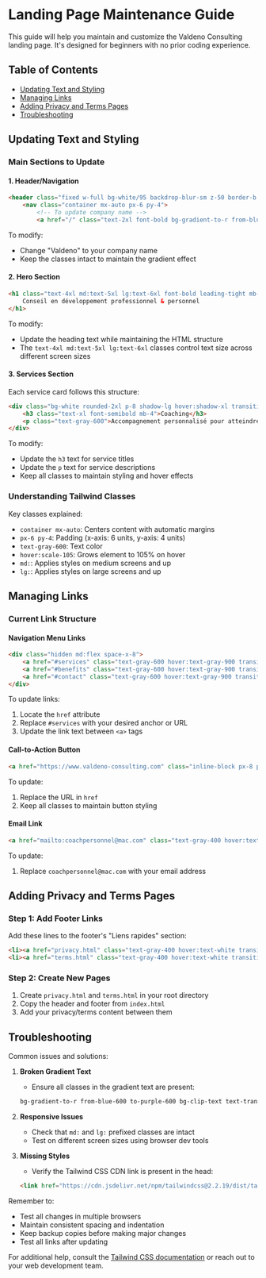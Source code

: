 # Landing Page Maintenance Guide

This guide will help you maintain and customize the Valdeno Consulting landing page. It's designed for beginners with no prior coding experience.

## Table of Contents
- [Updating Text and Styling](#updating-text-and-styling)
- [Managing Links](#managing-links)
- [Adding Privacy and Terms Pages](#adding-privacy-and-terms-pages)
- [Troubleshooting](#troubleshooting)

## Updating Text and Styling

### Main Sections to Update

#### 1. Header/Navigation
```html
<header class="fixed w-full bg-white/95 backdrop-blur-sm z-50 border-b border-gray-100">
    <nav class="container mx-auto px-6 py-4">
        <!-- To update company name -->
        <a href="/" class="text-2xl font-bold bg-gradient-to-r from-blue-600 to-purple-600 bg-clip-text text-transparent">Valdeno</a>
```
To modify:
- Change "Valdeno" to your company name
- Keep the classes intact to maintain the gradient effect

#### 2. Hero Section
```html
<h1 class="text-4xl md:text-5xl lg:text-6xl font-bold leading-tight mb-8 bg-gradient-to-r from-blue-600 to-purple-600 bg-clip-text text-transparent">
    Conseil en développement professionnel & personnel
</h1>
```
To modify:
- Update the heading text while maintaining the HTML structure
- The `text-4xl md:text-5xl lg:text-6xl` classes control text size across different screen sizes

#### 3. Services Section
Each service card follows this structure:
```html
<div class="bg-white rounded-2xl p-8 shadow-lg hover:shadow-xl transition-shadow duration-300">
    <h3 class="text-xl font-semibold mb-4">Coaching</h3>
    <p class="text-gray-600">Accompagnement personnalisé pour atteindre vos objectifs</p>
</div>
```
To modify:
- Update the `h3` text for service titles
- Update the `p` text for service descriptions
- Keep all classes to maintain styling and hover effects

### Understanding Tailwind Classes

Key classes explained:
- `container mx-auto`: Centers content with automatic margins
- `px-6 py-4`: Padding (x-axis: 6 units, y-axis: 4 units)
- `text-gray-600`: Text color
- `hover:scale-105`: Grows element to 105% on hover
- `md:`: Applies styles on medium screens and up
- `lg:`: Applies styles on large screens and up

## Managing Links

### Current Link Structure

#### Navigation Menu Links
```html
<div class="hidden md:flex space-x-8">
    <a href="#services" class="text-gray-600 hover:text-gray-900 transition-colors duration-300">Services</a>
    <a href="#benefits" class="text-gray-600 hover:text-gray-900 transition-colors duration-300">Avantages</a>
    <a href="#contact" class="text-gray-600 hover:text-gray-900 transition-colors duration-300">Contact</a>
</div>
```

To update links:
1. Locate the `href` attribute
2. Replace `#services` with your desired anchor or URL
3. Update the link text between `<a>` tags

#### Call-to-Action Button
```html
<a href="https://www.valdeno-consulting.com" class="inline-block px-8 py-4 text-lg font-semibold text-white bg-gradient-to-r from-blue-600 to-purple-600 rounded-full">
```
To update:
1. Replace the URL in `href`
2. Keep all classes to maintain button styling

#### Email Link
```html
<a href="mailto:coachpersonnel@mac.com" class="text-gray-400 hover:text-white transition-colors duration-300">
```
To update:
1. Replace `coachpersonnel@mac.com` with your email address

## Adding Privacy and Terms Pages

### Step 1: Add Footer Links
Add these lines to the footer's "Liens rapides" section:
```html
<li><a href="privacy.html" class="text-gray-400 hover:text-white transition-colors duration-300">Politique de confidentialité</a></li>
<li><a href="terms.html" class="text-gray-400 hover:text-white transition-colors duration-300">Conditions d'utilisation</a></li>
```

### Step 2: Create New Pages
1. Create `privacy.html` and `terms.html` in your root directory
2. Copy the header and footer from `index.html`
3. Add your privacy/terms content between them

## Troubleshooting

Common issues and solutions:

1. **Broken Gradient Text**
   - Ensure all classes in the gradient text are present:
   ```html
   bg-gradient-to-r from-blue-600 to-purple-600 bg-clip-text text-transparent
   ```

2. **Responsive Issues**
   - Check that `md:` and `lg:` prefixed classes are intact
   - Test on different screen sizes using browser dev tools

3. **Missing Styles**
   - Verify the Tailwind CSS CDN link is present in the head:
   ```html
   <link href="https://cdn.jsdelivr.net/npm/tailwindcss@2.2.19/dist/tailwind.min.css" rel="stylesheet">
   ```

Remember to:
- Test all changes in multiple browsers
- Maintain consistent spacing and indentation
- Keep backup copies before making major changes
- Test all links after updating

For additional help, consult the [Tailwind CSS documentation](https://tailwindcss.com/docs) or reach out to your web development team.
